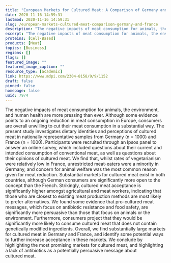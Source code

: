 ```yaml
---
title: "European Markets for Cultured Meat: A Comparison of Germany and France"
date: 2020-11-16 14:59:31
lastmod: 2020-11-16 14:59:31
slug: /european-markets-cultured-meat-comparison-germany-and-france
description: "The negative impacts of meat consumption for animals, the environment, and human health are more pressing than ever. Although some evidence points to an ongoing reduction in meat consumption in Europe, consumers are overall unwilling to cut their meat consumption in a substantial way. The present study investigates dietary identities and perceptions of cultured meat in nationally representative samples from Germany (n = 1000) and France (n = 1000)."
excerpt: "The negative impacts of meat consumption for animals, the environment, and human health are more pressing than ever. Although some evidence points to an ongoing reduction in meat consumption in Europe, consumers are overall unwilling to cut their meat consumption in a substantial way. The present study investigates dietary identities and perceptions of cultured meat in nationally representative samples from Germany (n = 1000) and France (n = 1000)."
proteins: [Cell-Based]
products: [Meat]
topics: [Business]
regions: []
flags: []
featured_image: ""
featured_image_caption: ""
resource_type: [academic]
link: https://www.mdpi.com/2304-8158/9/9/1152
draft: false
pinned: false
homepage: false
uuid: 7974
---
```

The negative impacts of meat consumption for animals, the environment,
and human health are more pressing than ever. Although some evidence
points to an ongoing reduction in meat consumption in Europe, consumers
are overall unwilling to cut their meat consumption in a substantial
way. The present study investigates dietary identities and perceptions
of cultured meat in nationally representative samples from Germany (n =
1000) and France (n = 1000). Participants were recruited through an
Ipsos panel to answer an online survey, which included questions about
their current and intended consumption of conventional meat, as well as
questions about their opinions of cultured meat. We find that, whilst
rates of vegetarianism were relatively low in France, unrestricted
meat-eaters were a minority in Germany, and concern for animal welfare
was the most common reason given for meat reduction. Substantial markets
for cultured meat exist in both countries, although German consumers are
significantly more open to the concept than the French. Strikingly,
cultured meat acceptance is significantly higher amongst agricultural
and meat workers, indicating that those who are closest to existing meat
production methods are most likely to prefer alternatives. We found some
evidence that pro-cultured meat messages, which focus on antibiotic
resistance and food safety, are significantly more persuasive than those
that focus on animals or the environment. Furthermore, consumers project
that they would be significantly more likely to consume cultured meat
that does not contain genetically modified ingredients. Overall, we find
substantially large markets for cultured meat in Germany and France, and
identify some potential ways to further increase acceptance in these
markets. We conclude by highlighting the most promising markets for
cultured meat, and highlighting a lack of antibiotics as a potentially
persuasive message about cultured meat.

